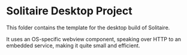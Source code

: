 <!--- Content managed by Project Forge, see [projectforge.md] for details. -->
# Solitaire Desktop Project

This folder contains the template for the desktop build of Solitaire.

It uses an OS-specific webview component, speaking over HTTP to an embedded service, making it quite small and efficient.
